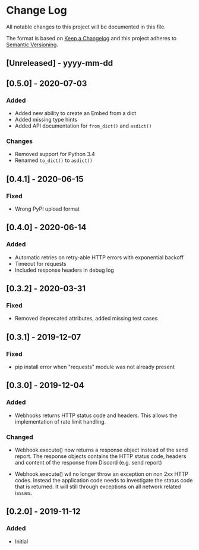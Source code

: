 # Change Log

All notable changes to this project will be documented in this file.

The format is based on [Keep a Changelog](http://keepachangelog.com/)
and this project adheres to [Semantic Versioning](http://semver.org/).

## [Unreleased] - yyyy-mm-dd

## [0.5.0] - 2020-07-03

### Added

- Added new ability to create an Embed from a dict
- Added missing type hints
- Added API documentation for `from_dict()` and `asdict()`

### Changes

- Removed support for Python 3.4
- Renamed `to_dict()` to `asdict()`

## [0.4.1] - 2020-06-15

### Fixed

- Wrong PyPI upload format

## [0.4.0] - 2020-06-14

### Added

- Automatic retries on retry-able HTTP errors with exponential backoff
- Timeout for requests
- Included response headers in debug log

## [0.3.2] - 2020-03-31

### Fixed

- Removed deprecated attributes, added missing test cases

## [0.3.1] - 2019-12-07

### Fixed

- pip install error when "requests" module was not already present

## [0.3.0] - 2019-12-04

### Added

- Webhooks returns HTTP status code and headers. This allows the implementation of rate limit handling.

### Changed

- Webhook.execute() now returns a response object instead of the send report. The response objects contains the HTTP status code, headers and content of the response from Discord (e.g. send report)

- Webhook.execute() wil no longer throw an exception on non 2xx HTTP codes. Instead the application code needs to investigate the status code that is returned. It will still through exceptions on all network related issues.

## [0.2.0] - 2019-11-12

### Added

- Initial
